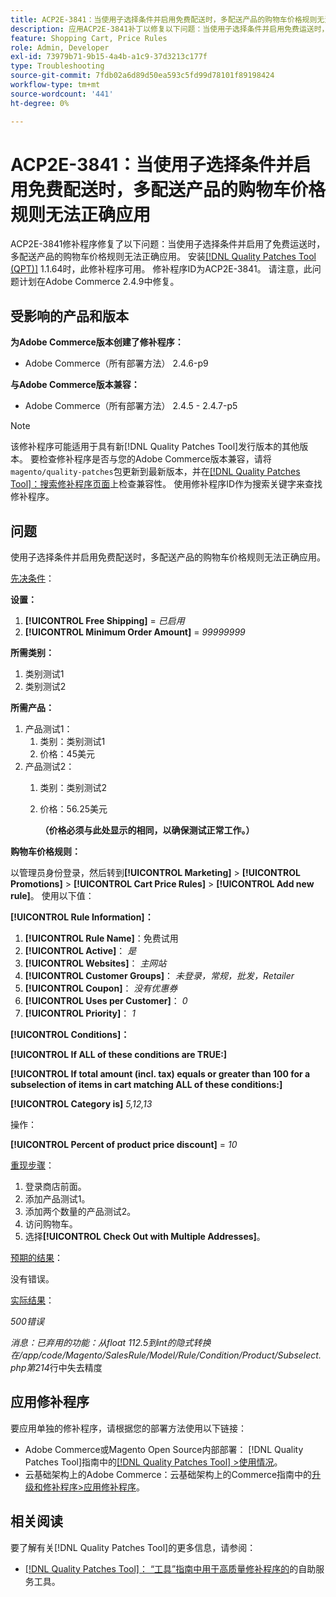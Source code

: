 ```yaml
---
title: ACP2E-3841：当使用子选择条件并启用免费配送时，多配送产品的购物车价格规则无法正确应用
description: 应用ACP2E-3841补丁以修复以下问题：当使用子选择条件并启用免费运送时，Adobe Commerce问题导致无法正确应用多配送产品的购物车价格规则。
feature: Shopping Cart, Price Rules
role: Admin, Developer
exl-id: 73979b71-9b15-4a4b-a1c9-37d3213c177f
type: Troubleshooting
source-git-commit: 7fdb02a6d89d50ea593c5fd99d78101f89198424
workflow-type: tm+mt
source-wordcount: '441'
ht-degree: 0%

---
```


# ACP2E-3841：当使用子选择条件并启用免费配送时，多配送产品的购物车价格规则无法正确应用

ACP2E-3841修补程序修复了以下问题：当使用子选择条件并启用了免费运送时，多配送产品的购物车价格规则无法正确应用。 安装[[!DNL Quality Patches Tool (QPT)]](/help/tools/quality-patches-tool/quality-patches-tool-to-self-serve-quality-patches.md) 1.1.64时，此修补程序可用。 修补程序ID为ACP2E-3841。 请注意，此问题计划在Adobe Commerce 2.4.9中修复。

## 受影响的产品和版本

**为Adobe Commerce版本创建了修补程序：**

* Adobe Commerce（所有部署方法） 2.4.6-p9

**与Adobe Commerce版本兼容：**

* Adobe Commerce（所有部署方法） 2.4.5 - 2.4.7-p5

>[!NOTE]
>
>该修补程序可能适用于具有新[!DNL Quality Patches Tool]发行版本的其他版本。 要检查修补程序是否与您的Adobe Commerce版本兼容，请将`magento/quality-patches`包更新到最新版本，并在[[!DNL Quality Patches Tool]：搜索修补程序页面](https://experienceleague.adobe.com/tools/commerce-quality-patches/index.html?lang=zh-Hans)上检查兼容性。 使用修补程序ID作为搜索关键字来查找修补程序。

## 问题

使用子选择条件并启用免费配送时，多配送产品的购物车价格规则无法正确应用。

<u>先决条件</u>：

**设置：**
1. **[!UICONTROL Free Shipping]** = *已启用*
1. **[!UICONTROL Minimum Order Amount]** = *99999999*

**所需类别：**
1. 类别测试1
1. 类别测试2

**所需产品：**
1. 产品测试1：
   1. 类别：类别测试1
   1. 价格：45美元
1. 产品测试2：
   1. 类别：类别测试2
   1. 价格：56.25美元 

      **（价格必须与此处显示的相同，以确保测试正常工作。）**

**购物车价格规则：**

以管理员身份登录，然后转到&#x200B;**[!UICONTROL Marketing]** > **[!UICONTROL Promotions]** > **[!UICONTROL Cart Price Rules]** > **[!UICONTROL Add new rule]**。 使用以下值：

**[!UICONTROL Rule Information]：**
1. **[!UICONTROL Rule Name]**：免费试用
1. **[!UICONTROL Active]**： *是*
1. **[!UICONTROL Websites]**： *主网站*
1. **[!UICONTROL Customer Groups]**： *未登录，常规，批发，Retailer*
1. **[!UICONTROL Coupon]**： *没有优惠券*
1. **[!UICONTROL Uses per Customer]**： *0*
1. **[!UICONTROL Priority]**： *1*

**[!UICONTROL Conditions]：**

**[!UICONTROL If ALL of these conditions are TRUE:]**


**[!UICONTROL If total amount (incl. tax) equals or greater than 100 for a subselection of items in cart matching ALL of these conditions:]**


**[!UICONTROL Category is]** *5,12,13*

操作：

**[!UICONTROL Percent of product price discount]** = *10*

<u>重现步骤</u>：

1. 登录商店前面。
2. 添加产品测试1。
3. 添加两个数量的产品测试2。
4. 访问购物车。
5. 选择&#x200B;**[!UICONTROL Check Out with Multiple Addresses]**。

<u>预期的结果</u>：

没有错误。

<u>实际结果</u>：

*500错误*

*消息：已弃用的功能：从float 112.5到int的隐式转换在/app/code/Magento/SalesRule/Model/Rule/Condition/Product/Subselect.php第214*&#x200B;行中失去精度

## 应用修补程序

要应用单独的修补程序，请根据您的部署方法使用以下链接：

* Adobe Commerce或Magento Open Source内部部署： [!DNL Quality Patches Tool]指南中的[[!DNL Quality Patches Tool] >使用情况](/help/tools/quality-patches-tool/usage.md)。
* 云基础架构上的Adobe Commerce：云基础架构上的Commerce指南中的[升级和修补程序>应用修补程序](https://experienceleague.adobe.com/docs/commerce-cloud-service/user-guide/develop/upgrade/apply-patches.html?lang=zh-Hans)。

## 相关阅读

要了解有关[!DNL Quality Patches Tool]的更多信息，请参阅：

* [[!DNL Quality Patches Tool]： “工具”指南中用于高质量修补程序的](/help/tools/quality-patches-tool/quality-patches-tool-to-self-serve-quality-patches.md)的自助服务工具。
